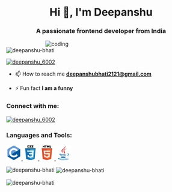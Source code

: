 <h1 align="center">Hi 👋, I'm Deepanshu</h1>
<h3 align="center">A passionate frontend developer from India</h3>
<img align="right" alt="coding" width="400" src="https://cdn.dribbble.com/users/1162077/screenshots/3848914/programmer.gif">

<p align="left"> <img src="https://komarev.com/ghpvc/?username=deepanshu-bhati&label=Profile%20views&color=0e75b6&style=flat" alt="deepanshu-bhati" /> </p>

<p align="left"> <a href="https://twitter.com/deepanshu_6002" target="blank"><img src="https://img.shields.io/twitter/follow/deepanshu_6002?logo=twitter&style=for-the-badge" alt="deepanshu_6002" /></a> </p>

- 📫 How to reach me **deepanshubhati2121@gmail.com**

- ⚡ Fun fact **I am a funny**

<h3 align="left">Connect with me:</h3>
<p align="left">
<a href="https://twitter.com/deepanshu_6002" target="blank"><img align="center" src="https://raw.githubusercontent.com/rahuldkjain/github-profile-readme-generator/master/src/images/icons/Social/twitter.svg" alt="deepanshu_6002" height="30" width="40" /></a>
</p>

<h3 align="left">Languages and Tools:</h3>
<p align="left"> <a href="https://www.cprogramming.com/" target="_blank" rel="noreferrer"> <img src="https://raw.githubusercontent.com/devicons/devicon/master/icons/c/c-original.svg" alt="c" width="40" height="40"/> </a> <a href="https://www.w3schools.com/css/" target="_blank" rel="noreferrer"> <img src="https://raw.githubusercontent.com/devicons/devicon/master/icons/css3/css3-original-wordmark.svg" alt="css3" width="40" height="40"/> </a> <a href="https://www.w3.org/html/" target="_blank" rel="noreferrer"> <img src="https://raw.githubusercontent.com/devicons/devicon/master/icons/html5/html5-original-wordmark.svg" alt="html5" width="40" height="40"/> </a> <a href="https://www.java.com" target="_blank" rel="noreferrer"> <img src="https://raw.githubusercontent.com/devicons/devicon/master/icons/java/java-original.svg" alt="java" width="40" height="40"/> </a> </p>

<p><img align="left" src="https://github-readme-stats.vercel.app/api/top-langs?username=deepanshu-bhati&show_icons=true&locale=en&layout=compact" alt="deepanshu-bhati" /></p>

<p>&nbsp;<img align="center" src="https://github-readme-stats.vercel.app/api?username=deepanshu-bhati&show_icons=true&locale=en" alt="deepanshu-bhati" /></p>

<p><img align="center" src="https://github-readme-streak-stats.herokuapp.com/?user=deepanshu-bhati&" alt="deepanshu-bhati" /></p>
